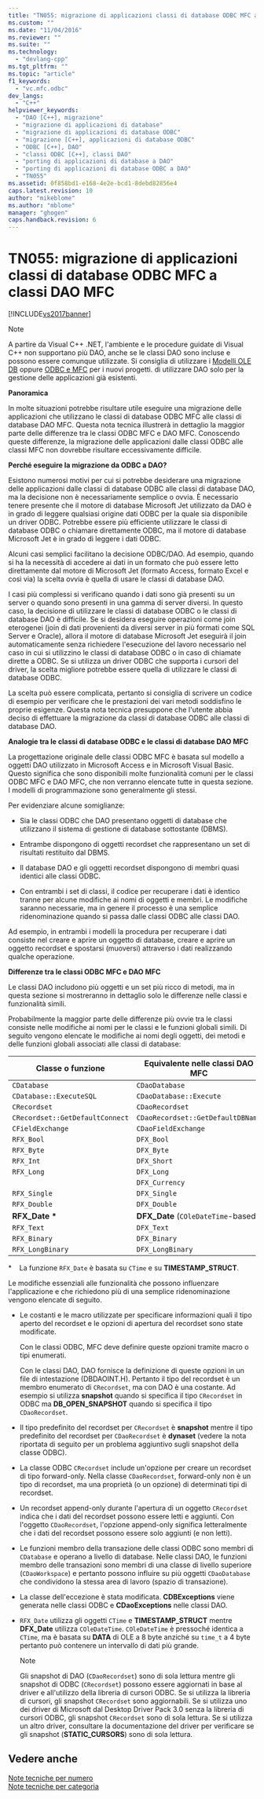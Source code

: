 ```yaml
---
title: "TN055: migrazione di applicazioni classi di database ODBC MFC a classi DAO MFC | Microsoft Docs"
ms.custom: ""
ms.date: "11/04/2016"
ms.reviewer: ""
ms.suite: ""
ms.technology: 
  - "devlang-cpp"
ms.tgt_pltfrm: ""
ms.topic: "article"
f1_keywords: 
  - "vc.mfc.odbc"
dev_langs: 
  - "C++"
helpviewer_keywords: 
  - "DAO [C++], migrazione"
  - "migrazione di applicazioni di database"
  - "migrazione di applicazioni di database ODBC"
  - "migrazione [C++], applicazioni di database ODBC"
  - "ODBC [C++], DAO"
  - "classi ODBC [C++], classi DAO"
  - "porting di applicazioni di database a DAO"
  - "porting di applicazioni di database ODBC a DAO"
  - "TN055"
ms.assetid: 0f858bd1-e168-4e2e-bcd1-8debd82856e4
caps.latest.revision: 10
author: "mikeblome"
ms.author: "mblome"
manager: "ghogen"
caps.handback.revision: 6
---
```

# TN055: migrazione di applicazioni classi di database ODBC MFC a classi DAO MFC
[!INCLUDE[vs2017banner](../assembler/inline/includes/vs2017banner.md)]

> [!NOTE]
>  A partire da Visual C\+\+ .NET, l'ambiente e le procedure guidate di Visual C\+\+ non supportano più DAO, anche se le classi DAO sono incluse e possono essere comunque utilizzate.  Si consiglia di utilizzare i [Modelli OLE DB](../data/oledb/ole-db-templates.md) oppure [ODBC e MFC](../data/odbc/odbc-and-mfc.md) per i nuovi progetti.  di utilizzare DAO solo per la gestione delle applicazioni già esistenti.  
  
 **Panoramica**  
  
 In molte situazioni potrebbe risultare utile eseguire una migrazione delle applicazioni che utilizzano le classi di database ODBC MFC alle classi di database DAO MFC.  Questa nota tecnica illustrerà in dettaglio la maggior parte delle differenze tra le classi ODBC MFC e DAO MFC.  Conoscendo queste differenze, la migrazione delle applicazioni dalle classi ODBC alle classi MFC non dovrebbe risultare eccessivamente difficile.  
  
 **Perché eseguire la migrazione da ODBC a DAO?**  
  
 Esistono numerosi motivi per cui si potrebbe desiderare una migrazione delle applicazioni dalle classi di database ODBC alle classi di database DAO, ma la decisione non è necessariamente semplice o ovvia.  È necessario tenere presente che il motore di database Microsoft Jet utilizzato da DAO è in grado di leggere qualsiasi origine dati ODBC per la quale sia disponibile un driver ODBC.  Potrebbe essere più efficiente utilizzare le classi di database ODBC o chiamare direttamente ODBC, ma il motore di database Microsoft Jet è in grado di leggere i dati ODBC.  
  
 Alcuni casi semplici facilitano la decisione ODBC\/DAO.  Ad esempio, quando si ha la necessità di accedere ai dati in un formato che può essere letto direttamente dal motore di Microsoft Jet \(formato Access, formato Excel e così via\) la scelta ovvia è quella di usare le classi di database DAO.  
  
 I casi più complessi si verificano quando i dati sono già presenti su un server o quando sono presenti in una gamma di server diversi.  In questo caso, la decisione di utilizzare le classi di database ODBC o le classi di database DAO è difficile.  Se si desidera eseguire operazioni come join eterogenei \(join di dati provenienti da diversi server in più formati come SQL Server e Oracle\), allora il motore di database Microsoft Jet eseguirà il join automaticamente senza richiedere l'esecuzione del lavoro necessario nel caso in cui si utilizzino le classi di database ODBC o in caso di chiamate dirette a ODBC.  Se si utilizza un driver ODBC che supporta i cursori del driver, la scelta migliore potrebbe essere quella di utilizzare le classi di database ODBC.  
  
 La scelta può essere complicata, pertanto si consiglia di scrivere un codice di esempio per verificare che le prestazioni dei vari metodi soddisfino le proprie esigenze.  Questa nota tecnica presuppone che l'utente abbia deciso di effettuare la migrazione da classi di database ODBC alle classi di database DAO.  
  
 **Analogie tra le classi di database ODBC e le classi di database DAO MFC**  
  
 La progettazione originale delle classi ODBC MFC è basata sul modello a oggetti DAO utilizzato in Microsoft Access e in Microsoft Visual Basic.  Questo significa che sono disponibili molte funzionalità comuni per le classi ODBC MFC e DAO MFC, che non verranno elencate tutte in questa sezione.  I modelli di programmazione sono generalmente gli stessi.  
  
 Per evidenziare alcune somiglianze:  
  
-   Sia le classi ODBC che DAO presentano oggetti di database che utilizzano il sistema di gestione di database sottostante \(DBMS\).  
  
-   Entrambe dispongono di oggetti recordset che rappresentano un set di risultati restituito dal DBMS.  
  
-   Il database DAO e gli oggetti recordset dispongono di membri quasi identici alle classi ODBC.  
  
-   Con entrambi i set di classi, il codice per recuperare i dati è identico tranne per alcune modifiche ai nomi di oggetti e membri.  Le modifiche saranno necessarie, ma in genere il processo è una semplice ridenominazione quando si passa dalle classi ODBC alle classi DAO.  
  
 Ad esempio, in entrambi i modelli la procedura per recuperare i dati consiste nel creare e aprire un oggetto di database, creare e aprire un oggetto recordset e spostarsi \(muoversi\) attraverso i dati realizzando qualche operazione.  
  
 **Differenze tra le classi ODBC MFC e DAO MFC**  
  
 Le classi DAO includono più oggetti e un set più ricco di metodi, ma in questa sezione si mostreranno in dettaglio solo le differenze nelle classi e funzionalità simili.  
  
 Probabilmente la maggior parte delle differenze più ovvie tra le classi consiste nelle modifiche ai nomi per le classi e le funzioni globali simili.  Di seguito vengono elencate le modifiche ai nomi degli oggetti, dei metodi e delle funzioni globali associati alle classi di database:  
  
|Classe o funzione|Equivalente nelle classi DAO MFC|  
|-----------------------|--------------------------------------|  
|`CDatabase`|`CDaoDatabase`|  
|`CDatabase::ExecuteSQL`|`CDaoDatabase::Execute`|  
|`CRecordset`|`CDaoRecordset`|  
|`CRecordset::GetDefaultConnect`|`CDaoRecordset::GetDefaultDBName`|  
|`CFieldExchange`|`CDaoFieldExchange`|  
|`RFX_Bool`|`DFX_Bool`|  
|`RFX_Byte`|`DFX_Byte`|  
|`RFX_Int`|`DFX_Short`|  
|`RFX_Long`|`DFX_Long`|  
||`DFX_Currency`|  
|`RFX_Single`|`DFX_Single`|  
|`RFX_Double`|`DFX_Double`|  
|**RFX\_Date \***|**DFX\_Date** \(`COleDateTime`\-based\)|  
|`RFX_Text`|`DFX_Text`|  
|`RFX_Binary`|`DFX_Binary`|  
|`RFX_LongBinary`|`DFX_LongBinary`|  
  
 \*    La funzione `RFX_Date` è basata su `CTime` e su **TIMESTAMP\_STRUCT**.  
  
 Le modifiche essenziali alle funzionalità che possono influenzare l'applicazione e che richiedono più di una semplice ridenominazione vengono elencate di seguito.  
  
-   Le costanti e le macro utilizzate per specificare informazioni quali il tipo aperto del recordset e le opzioni di apertura del recordset sono state modificate.  
  
     Con le classi ODBC, MFC deve definire queste opzioni tramite macro o tipi enumerati.  
  
     Con le classi DAO, DAO fornisce la definizione di queste opzioni in un file di intestazione \(DBDAOINT.H\).  Pertanto il tipo del recordset è un membro enumerato di `CRecordset`, ma con DAO è una costante.  Ad esempio si utilizza **snapshot** quando si specifica il tipo `CRecordset` in ODBC ma **DB\_OPEN\_SNAPSHOT** quando si specifica il tipo `CDaoRecordset`.  
  
-   Il tipo predefinito del recordset per `CRecordset` è **snapshot** mentre il tipo predefinito del recordset per `CDaoRecordset` è **dynaset** \(vedere la nota riportata di seguito per un problema aggiuntivo sugli snapshot della classe ODBC\).  
  
-   La classe ODBC `CRecordset` include un'opzione per creare un recordset di tipo forward\-only.  Nella classe `CDaoRecordset`, forward\-only non è un tipo di recordset, ma una proprietà \(o un opzione\) di determinati tipi di recordset.  
  
-   Un recordset append\-only durante l'apertura di un oggetto `CRecordset` indica che i dati del recordset possono essere letti e aggiunti.  Con l'oggetto `CDaoRecordset`, l'opzione append\-only significa letteralmente che i dati del recordset possono essere solo aggiunti \(e non letti\).  
  
-   Le funzioni membro della transazione delle classi ODBC sono membri di `CDatabase` e operano a livello di database.  Nelle classi DAO, le funzioni membro delle transazioni sono membri di una classe di livello superiore \(`CDaoWorkspace`\) e pertanto possono influire su più oggetti `CDaoDatabase` che condividono la stessa area di lavoro \(spazio di transazione\).  
  
-   La classe dell'eccezione è stata modificata.  **CDBExceptions** viene generata nelle classi ODBC e **CDaoExceptions** nelle classi DAO.  
  
-   `RFX_Date` utilizza gli oggetti `CTime` e **TIMESTAMP\_STRUCT** mentre **DFX\_Date** utilizza `COleDateTime`.  `COleDateTime` è pressoché identica a `CTime`, ma è basata su **DATA** di OLE a 8 byte anziché su `time_t` a 4 byte pertanto può contenere un intervallo di dati più grande.  
  
    > [!NOTE]
    >  Gli snapshot di DAO \(`CDaoRecordset`\) sono di sola lettura mentre gli snapshot di ODBC \(`CRecordset`\) possono essere aggiornati in base al driver e all'utilizzo della libreria di cursori ODBC.  Se si utilizza la libreria di cursori, gli snapshot `CRecordset` sono aggiornabili.  Se si utilizza uno dei driver di Microsoft dal Desktop Driver Pack 3.0 senza la libreria di cursori ODBC, gli snapshot `CRecordset` sono di sola lettura.  Se si utilizza un altro driver, consultare la documentazione del driver per verificare se gli snapshot \(**STATIC\_CURSORS**\) sono di sola lettura.  
  
## Vedere anche  
 [Note tecniche per numero](../mfc/technical-notes-by-number.md)   
 [Note tecniche per categoria](../mfc/technical-notes-by-category.md)